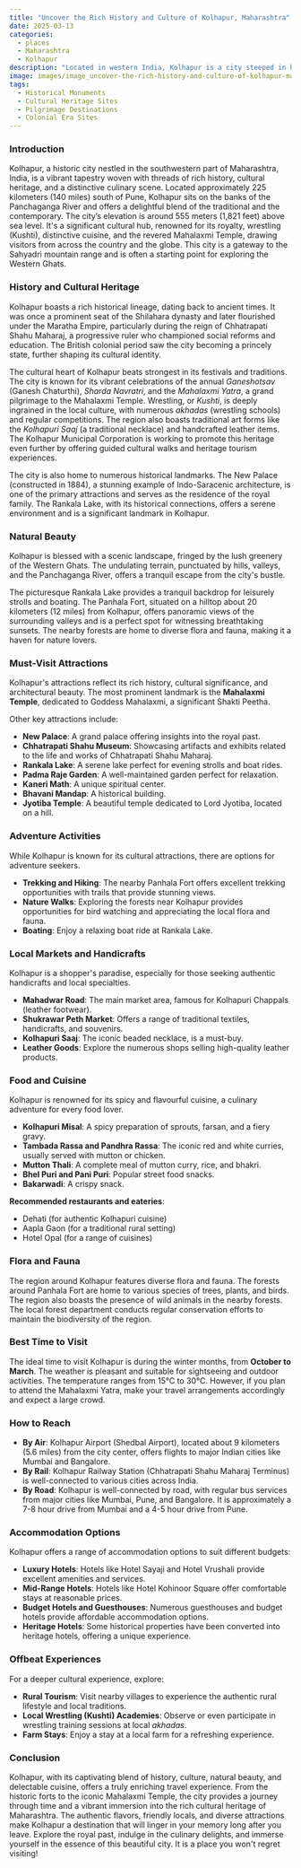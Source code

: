 ```yaml
---
title: "Uncover the Rich History and Culture of Kolhapur, Maharashtra"
date: 2025-03-13
categories:
  - places
  - Maharashtra
  - Kolhapur
description: "Located in western India, Kolhapur is a city steeped in history and culture. This ancient city has been ruled by various dynasties including the Rashtrakuta, Yadava, and Deccan Sultanates."
image: images/image_uncover-the-rich-history-and-culture-of-kolhapur-maharashtra.png
tags: 
  - Historical Monuments
  - Cultural Heritage Sites
  - Pilgrimage Destinations
  - Colonial Era Sites
---
```



### **Introduction**

Kolhapur, a historic city nestled in the southwestern part of Maharashtra, India, is a vibrant tapestry woven with threads of rich history, cultural heritage, and a distinctive culinary scene. Located approximately 225 kilometers (140 miles) south of Pune, Kolhapur sits on the banks of the Panchaganga River and offers a delightful blend of the traditional and the contemporary. The city’s elevation is around 555 meters (1,821 feet) above sea level. It's a significant cultural hub, renowned for its royalty, wrestling (Kushti), distinctive cuisine, and the revered Mahalaxmi Temple, drawing visitors from across the country and the globe. This city is a gateway to the Sahyadri mountain range and is often a starting point for exploring the Western Ghats.

### **History and Cultural Heritage**

Kolhapur boasts a rich historical lineage, dating back to ancient times. It was once a prominent seat of the Shilahara dynasty and later flourished under the Maratha Empire, particularly during the reign of Chhatrapati Shahu Maharaj, a progressive ruler who championed social reforms and education. The British colonial period saw the city becoming a princely state, further shaping its cultural identity.



The cultural heart of Kolhapur beats strongest in its festivals and traditions. The city is known for its vibrant celebrations of the annual *Ganeshotsav* (Ganesh Chaturthi), *Sharda Navratri*, and the *Mahalaxmi Yatra*, a grand pilgrimage to the Mahalaxmi Temple. Wrestling, or *Kushti*, is deeply ingrained in the local culture, with numerous *akhadas* (wrestling schools) and regular competitions. The region also boasts traditional art forms like the *Kolhapuri Saaj* (a traditional necklace) and handcrafted leather items. The Kolhapur Municipal Corporation is working to promote this heritage even further by offering guided cultural walks and heritage tourism experiences.

The city is also home to numerous historical landmarks. The New Palace (constructed in 1884), a stunning example of Indo-Saracenic architecture, is one of the primary attractions and serves as the residence of the royal family. The Rankala Lake, with its historical connections, offers a serene environment and is a significant landmark in Kolhapur.

###  **Natural Beauty**

Kolhapur is blessed with a scenic landscape, fringed by the lush greenery of the Western Ghats. The undulating terrain, punctuated by hills, valleys, and the Panchaganga River, offers a tranquil escape from the city's bustle.



The picturesque Rankala Lake provides a tranquil backdrop for leisurely strolls and boating. The Panhala Fort, situated on a hilltop about 20 kilometers (12 miles) from Kolhapur, offers panoramic views of the surrounding valleys and is a perfect spot for witnessing breathtaking sunsets. The nearby forests are home to diverse flora and fauna, making it a haven for nature lovers.

### **Must-Visit Attractions**

Kolhapur's attractions reflect its rich history, cultural significance, and architectural beauty. The most prominent landmark is the **Mahalaxmi Temple**, dedicated to Goddess Mahalaxmi, a significant Shakti Peetha.



Other key attractions include:

*   **New Palace**: A grand palace offering insights into the royal past.
*   **Chhatrapati Shahu Museum**: Showcasing artifacts and exhibits related to the life and works of Chhatrapati Shahu Maharaj.
*   **Rankala Lake**: A serene lake perfect for evening strolls and boat rides.
*   **Padma Raje Garden**: A well-maintained garden perfect for relaxation.
*   **Kaneri Math**: A unique spiritual center.
*   **Bhavani Mandap**: A historical building.
*   **Jyotiba Temple**: A beautiful temple dedicated to Lord Jyotiba, located on a hill.

### **Adventure Activities**

While Kolhapur is known for its cultural attractions, there are options for adventure seekers.

*   **Trekking and Hiking**: The nearby Panhala Fort offers excellent trekking opportunities with trails that provide stunning views.
*   **Nature Walks**: Exploring the forests near Kolhapur provides opportunities for bird watching and appreciating the local flora and fauna.
*   **Boating**: Enjoy a relaxing boat ride at Rankala Lake.

### **Local Markets and Handicrafts**

Kolhapur is a shopper's paradise, especially for those seeking authentic handicrafts and local specialties.

*   **Mahadwar Road**: The main market area, famous for Kolhapuri Chappals (leather footwear).
*   **Shukrawar Peth Market**: Offers a range of traditional textiles, handicrafts, and souvenirs.
*   **Kolhapuri Saaj**: The iconic beaded necklace, is a must-buy.
*   **Leather Goods**: Explore the numerous shops selling high-quality leather products.

### **Food and Cuisine**

Kolhapur is renowned for its spicy and flavourful cuisine, a culinary adventure for every food lover.



*   **Kolhapuri Misal**: A spicy preparation of sprouts, farsan, and a fiery gravy.
*   **Tambada Rassa and Pandhra Rassa**: The iconic red and white curries, usually served with mutton or chicken.
*   **Mutton Thali**: A complete meal of mutton curry, rice, and bhakri.
*   **Bhel Puri and Pani Puri**: Popular street food snacks.
*   **Bakarwadi**: A crispy snack.

**Recommended restaurants and eateries**:

*   Dehati (for authentic Kolhapuri cuisine)
*   Aapla Gaon (for a traditional rural setting)
*   Hotel Opal (for a range of cuisines)

### **Flora and Fauna**

The region around Kolhapur features diverse flora and fauna. The forests around Panhala Fort are home to various species of trees, plants, and birds. The region also boasts the presence of wild animals in the nearby forests. The local forest department conducts regular conservation efforts to maintain the biodiversity of the region.

### **Best Time to Visit**

The ideal time to visit Kolhapur is during the winter months, from **October to March**. The weather is pleasant and suitable for sightseeing and outdoor activities. The temperature ranges from 15°C to 30°C. However, if you plan to attend the Mahalaxmi Yatra, make your travel arrangements accordingly and expect a large crowd.

### **How to Reach**

*   **By Air**: Kolhapur Airport (Shedbal Airport), located about 9 kilometers (5.6 miles) from the city center, offers flights to major Indian cities like Mumbai and Bangalore.
*   **By Rail**: Kolhapur Railway Station (Chhatrapati Shahu Maharaj Terminus) is well-connected to various cities across India.
*   **By Road**: Kolhapur is well-connected by road, with regular bus services from major cities like Mumbai, Pune, and Bangalore. It is approximately a 7-8 hour drive from Mumbai and a 4-5 hour drive from Pune.

### **Accommodation Options**

Kolhapur offers a range of accommodation options to suit different budgets:

*   **Luxury Hotels**: Hotels like Hotel Sayaji and Hotel Vrushali provide excellent amenities and services.
*   **Mid-Range Hotels**: Hotels like Hotel Kohinoor Square offer comfortable stays at reasonable prices.
*   **Budget Hotels and Guesthouses**: Numerous guesthouses and budget hotels provide affordable accommodation options.
*   **Heritage Hotels**: Some historical properties have been converted into heritage hotels, offering a unique experience.

### **Offbeat Experiences**

For a deeper cultural experience, explore:

*   **Rural Tourism**: Visit nearby villages to experience the authentic rural lifestyle and local traditions.
*   **Local Wrestling (Kushti) Academies**: Observe or even participate in wrestling training sessions at local *akhadas*.
*   **Farm Stays**: Enjoy a stay at a local farm for a refreshing experience.

### **Conclusion**

Kolhapur, with its captivating blend of history, culture, natural beauty, and delectable cuisine, offers a truly enriching travel experience. From the historic forts to the iconic Mahalaxmi Temple, the city provides a journey through time and a vibrant immersion into the rich cultural heritage of Maharashtra. The authentic flavors, friendly locals, and diverse attractions make Kolhapur a destination that will linger in your memory long after you leave. Explore the royal past, indulge in the culinary delights, and immerse yourself in the essence of this beautiful city. It is a place you won't regret visiting!


